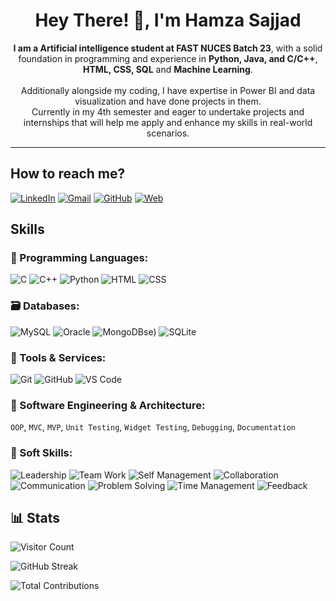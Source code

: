 <h1 align="center">Hey There! 👋, I'm Hamza Sajjad</h1>

<p align="center">
  <b>I am a Artificial intelligence student at FAST NUCES Batch 23</b>, with a solid foundation in programming and experience in <b>Python, Java, and C/C++</b>, <b>HTML, CSS, SQL</b> and <b>Machine Learning</b>.
  <br><br>
  Additionally alongside my coding, I have expertise in Power BI and data visualization and have done projects in them.
  <br>
  Currently in my 4th semester and eager to undertake projects and internships that will help me apply and enhance my skills in real-world scenarios.
</p>


---


## How to reach me?

[![LinkedIn](https://img.shields.io/badge/-LinkedIn-blue?style=flat&logo=linkedin)](https://www.linkedin.com/in/hamza-sajjad-9aa970292/)
[![Gmail](https://img.shields.io/badge/-Gmail-red?style=flat&logo=gmail)](mailto:hamzasajjad097@gmail.com)
[![GitHub](https://img.shields.io/badge/-GitHub-181717?style=flat&logo=github)]([https://github.com](https://github.com/hamzaa977))
[![Web](https://img.shields.io/badge/-Website-black?style=flat&logo=google-chrome)](https://yourwebsite.com)


## Skills

### 🚀 Programming Languages:
![C](https://img.shields.io/badge/-C-00599C?style=flat&logo=c)
![C++](https://img.shields.io/badge/-C++-00599C?style=flat&logo=cplusplus)
![Python](https://img.shields.io/badge/-Python-3776AB?style=flat&logo=python)
![HTML](https://img.shields.io/badge/-HTML5-E34F26?style=flat&logo=html5)
![CSS](https://img.shields.io/badge/-CSS3-1572B6?style=flat&logo=css3)



### 🗃️ Databases:
![MySQL](https://img.shields.io/badge/-MySQL-4479A1?style=flat&logo=mysql)
![Oracle](https://img.shields.io/badge/-Oracle-F80000?style=flat&logo=oracle)
![MongoDB](https://img.shields.io/badge/-MongoDB-47A248?style=flat&logo=mongodb)se)
![SQLite](https://img.shields.io/badge/-SQLite-003B57?style=flat&logo=sqlite)

### 🔧 Tools & Services:
![Git](https://img.shields.io/badge/-Git-F05032?style=flat&logo=git)
![GitHub](https://img.shields.io/badge/-GitHub-181717?style=flat&logo=github)
![VS Code](https://img.shields.io/badge/-VS_Code-007ACC?style=flat&logo=visual-studio-code)

### 🧠 Software Engineering & Architecture:
`OOP`,  `MVC`, `MVP`, `Unit Testing`, `Widget Testing`,  `Debugging`, `Documentation`

### 🤝 Soft Skills:
![Leadership](https://img.shields.io/badge/-Leadership-4169E1)
![Team Work](https://img.shields.io/badge/-Team_Work-1E90FF)
![Self Management](https://img.shields.io/badge/-Self_Management-00BFFF)
![Collaboration](https://img.shields.io/badge/-Collaboration-4682B4)
![Communication](https://img.shields.io/badge/-Communication-5F9EA0)
![Problem Solving](https://img.shields.io/badge/-Problem_Solving-6495ED)
![Time Management](https://img.shields.io/badge/-Time_Management-4682B4)
![Feedback](https://img.shields.io/badge/-Feedback-6A5ACD)




## 📊 Stats

![Visitor Count](https://profile-counter.glitch.me/hamzaa977/count.svg)

![GitHub Streak](https://github-readme-streak-stats.herokuapp.com/?user=hamzaa977&theme=dark)

![Total Contributions](https://github-readme-stats.vercel.app/api?hamzaa977=yourusername&show_icons=true&theme=dark)

